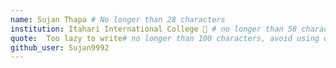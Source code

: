 ```yaml
---
name: Sujan Thapa # No longer than 28 characters
institution: Itahari International College 🚩 # no longer than 58 characters
quote:  Too lazy to write# no longer than 100 characters, avoid using quotes(") to guarantee the format remains the same.
github_user: Sujan9992
---
```

